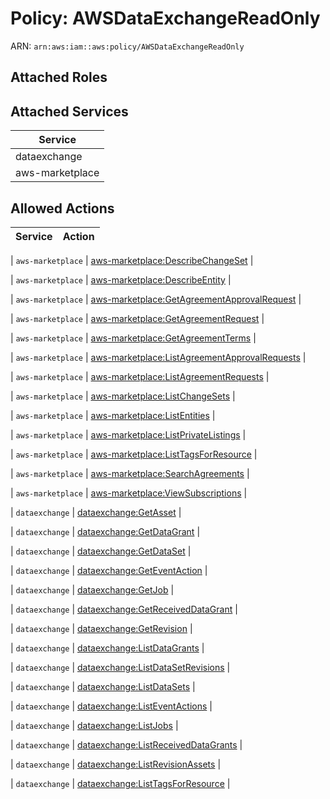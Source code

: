 # Policy: AWSDataExchangeReadOnly

ARN: `arn:aws:iam::aws:policy/AWSDataExchangeReadOnly`

## Attached Roles

## Attached Services

| Service |
|---------|
| dataexchange |
| aws-marketplace |

## Allowed Actions

| Service | Action |
|:-------:|--------|

| `aws-marketplace` | [aws-marketplace:DescribeChangeSet](../actions.md#aws-marketplace:describechangeset) |

| `aws-marketplace` | [aws-marketplace:DescribeEntity](../actions.md#aws-marketplace:describeentity) |

| `aws-marketplace` | [aws-marketplace:GetAgreementApprovalRequest](../actions.md#aws-marketplace:getagreementapprovalrequest) |

| `aws-marketplace` | [aws-marketplace:GetAgreementRequest](../actions.md#aws-marketplace:getagreementrequest) |

| `aws-marketplace` | [aws-marketplace:GetAgreementTerms](../actions.md#aws-marketplace:getagreementterms) |

| `aws-marketplace` | [aws-marketplace:ListAgreementApprovalRequests](../actions.md#aws-marketplace:listagreementapprovalrequests) |

| `aws-marketplace` | [aws-marketplace:ListAgreementRequests](../actions.md#aws-marketplace:listagreementrequests) |

| `aws-marketplace` | [aws-marketplace:ListChangeSets](../actions.md#aws-marketplace:listchangesets) |

| `aws-marketplace` | [aws-marketplace:ListEntities](../actions.md#aws-marketplace:listentities) |

| `aws-marketplace` | [aws-marketplace:ListPrivateListings](../actions.md#aws-marketplace:listprivatelistings) |

| `aws-marketplace` | [aws-marketplace:ListTagsForResource](../actions.md#aws-marketplace:listtagsforresource) |

| `aws-marketplace` | [aws-marketplace:SearchAgreements](../actions.md#aws-marketplace:searchagreements) |

| `aws-marketplace` | [aws-marketplace:ViewSubscriptions](../actions.md#aws-marketplace:viewsubscriptions) |

| `dataexchange` | [dataexchange:GetAsset](../actions.md#dataexchange:getasset) |

| `dataexchange` | [dataexchange:GetDataGrant](../actions.md#dataexchange:getdatagrant) |

| `dataexchange` | [dataexchange:GetDataSet](../actions.md#dataexchange:getdataset) |

| `dataexchange` | [dataexchange:GetEventAction](../actions.md#dataexchange:geteventaction) |

| `dataexchange` | [dataexchange:GetJob](../actions.md#dataexchange:getjob) |

| `dataexchange` | [dataexchange:GetReceivedDataGrant](../actions.md#dataexchange:getreceiveddatagrant) |

| `dataexchange` | [dataexchange:GetRevision](../actions.md#dataexchange:getrevision) |

| `dataexchange` | [dataexchange:ListDataGrants](../actions.md#dataexchange:listdatagrants) |

| `dataexchange` | [dataexchange:ListDataSetRevisions](../actions.md#dataexchange:listdatasetrevisions) |

| `dataexchange` | [dataexchange:ListDataSets](../actions.md#dataexchange:listdatasets) |

| `dataexchange` | [dataexchange:ListEventActions](../actions.md#dataexchange:listeventactions) |

| `dataexchange` | [dataexchange:ListJobs](../actions.md#dataexchange:listjobs) |

| `dataexchange` | [dataexchange:ListReceivedDataGrants](../actions.md#dataexchange:listreceiveddatagrants) |

| `dataexchange` | [dataexchange:ListRevisionAssets](../actions.md#dataexchange:listrevisionassets) |

| `dataexchange` | [dataexchange:ListTagsForResource](../actions.md#dataexchange:listtagsforresource) |
